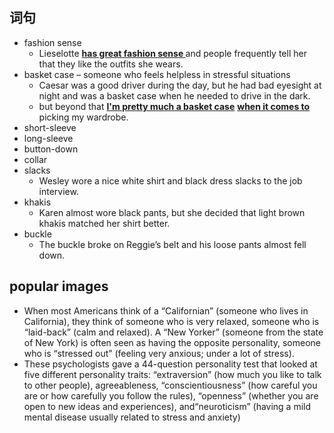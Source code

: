 ## 词句
- fashion sense
	-  Lieselotte <b><u>has great fashion sense </u></b>and people frequently tell her that they like the outfits she wears.
- basket case  – someone who feels helpless in stressful situations
	- Caesar was a good driver during the day, but he had bad eyesight at night and was a basket case when he needed to drive in the dark.
	-  but beyond that <b><u>I'm pretty much a basket case</u></b> <b><u>when it comes to</u></b> picking my wardrobe.
- short-sleeve
- long-sleeve
- button-down
- collar
- slacks
	-  Wesley wore a nice white shirt and black dress slacks to the job interview.
- khakis
	-  Karen almost wore black pants, but she decided that light brown khakis matched her shirt better.
- buckle
	-  The buckle broke on Reggie’s belt and his loose pants almost fell down.

## popular images
- When most Americans think of a “Californian” (someone who lives in California), they think of someone who is very relaxed, someone who is “laid-back” (calm and relaxed). A “New Yorker” (someone from the state of New York) is often seen as having the opposite personality, someone who is “stressed out” (feeling very anxious; under a lot of stress).
- These psychologists gave a 44-question personality test that looked at five different personality traits: “extraversion” (how much you like to talk to other people), agreeableness, “conscientiousness” (how careful you are or how carefully you follow the rules), “openness” (whether you are open to new ideas and experiences), and“neuroticism” (having a mild mental disease usually related to stress and anxiety)